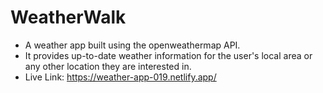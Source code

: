 # WeatherWalk
- A weather app built using the openweathermap API.
- It provides up-to-date weather information for the user's local area or any other location they are interested in.
- Live Link: https://weather-app-019.netlify.app/
